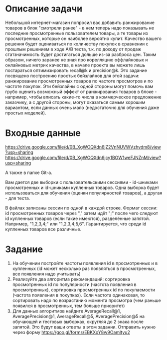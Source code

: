 # Описание задачи

Небольшой интернет-магазин попросил вас добавить ранжирование товаров в блок "смотрели ранее" - в нем теперь надо показывать не последние просмотренные пользователем товары, а те товары из просмотренных, которые он наиболее вероятно купит. Качество вашего решения будет оцениваться по количеству покупок в сравнении с прошлым решением в ходе А/В теста, т.к. по доходу от продаж статзначимость будет достигаться дольше из-за разброса цен. Таким образом, ничего заранее не зная про корелляцию оффлайновых и онлайновых метрик качества, в начале проекта вы можете лишь постараться оптимизировать recall@k и precision@k. Это задание посвящено построению простых бейзлайнов для этой задачи: ранжирование просмотренных товаров по частоте просмотров и по частоте покупок. Эти бейзлайны с одной стороны могут помочь вам грубо оценить возможный эффект от ранжирования товаров в блоке - например, чтобы вписать какие-то числа в коммерческое предложение заказчику, а с другой стороны, могут оказаться самым хорошим вариантом, если данных очень мало (недостаточно для обучения даже простых моделей).

# Входные данные
https://drive.google.com/file/d/0B_XgWOQXdn6jZ2VnNUVWVzhvdm8/view?usp=sharing
https://drive.google.com/file/d/0B_XgWOQXdn6jcy1BOW1weFJNZnM/view?usp=sharing

А также в папке Git-а.

Вам дается две выборки с пользовательскими сессиями - id-шниками просмотренных и id-шниками купленных товаров. Одна выборка будет использоваться для обучения (оценки популярностей товаров), а другая - для теста. 

В файлах записаны сессии по одной в каждой строке. Формат сессии: id просмотренных товаров через "," затем идёт ";" после чего следуют id купленных товаров (если такие имеются), разделённые запятой. Например, "1,2,3,4;" или "1,2,3,4;5,6". Гарантируется, что среди id купленных товаров все различные. 

# Задание

1. На обучении постройте частоты появления id в просмотренных и в купленных (id может несколько раз появляться в просмотренных, все появления надо учитывать) 
2. Реализуйте два алгоритма рекомендаций: сортировка просмотренных id по популярности (частота появления в просмотренных), сортировка просмотренных id по покупаемости (частота появления в покупках). Если частота одинаковая, то сортировать надо по возрастанию момента просмотра (чем раньше появился в просмотренных, тем больше приоритет)
3. Для данных алгоритмов найдите AverageRecall@1, AveragePrecision@1, AverageRecall@5, AveragePrecision@5 на обучающей и тестовых выборках, округляя до 2 знака после запятой. Это будут ваши ответы в этом задании. Отправить нужно через форму https://goo.gl/forms/EBKXxY8w9Oamltyu2


